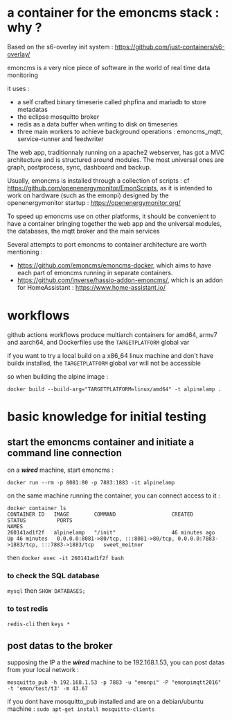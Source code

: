 # a container for the emoncms stack : why ?

Based on the s6-overlay init system : https://github.com/just-containers/s6-overlay/

emoncms is a very nice piece of software in the world of real time data monitoring

it uses : 
- a self crafted binary timeserie called phpfina and mariadb to store metadatas
- the eclipse mosquitto broker
- redis as a data buffer when writing to disk on timeseries
- three main workers to achieve background operations : emoncms_mqtt, service-runner and feedwriter

The web app, traditionnaly running on a apache2 webserver, has got a MVC architecture and is structured around modules. The most universal ones are graph, postprocess, sync, dashboard and backup. 

Usually, emoncms is installed through a collection of scripts : cf https://github.com/openenergymonitor/EmonScripts, as it is intended to work on hardware (such as the emonpi) designed by the openenergymonitor startup : https://openenergymonitor.org/

To speed up emoncms use on other platforms, it should be convenient to have a container bringing together the web app and the universal modules, the databases, the mqtt broker and the main services

Several attempts to port emoncms to container architecture are worth mentioning :

- https://github.com/emoncms/emoncms-docker, which aims to have each part of emoncms running in separate containers.
- https://github.com/inverse/hassio-addon-emoncms/, which is an addon for HomeAssistant : https://www.home-assistant.io/

# workflows

github actions workflows produce multiarch containers for amd64, armv7 and aarch64, and Dockerfiles use the `TARGETPLATFORM` global var

if you want to try a local build on a x86_64 linux machine and don't have buildx installed, the `TARGETPLATFORM` global var will not be accessible

so when building the alpine image :

```
docker build --build-arg="TARGETPLATFORM=linux/amd64" -t alpinelamp .
```

# basic knowledge for initial testing

## start the emoncms container and initiate a command line connection

on a ***wired*** machine, start emoncms :
```
docker run --rm -p 8081:80 -p 7883:1883 -it alpinelamp
```
on the same machine running the container, you can connect access to it :
```
docker container ls
CONTAINER ID   IMAGE        COMMAND                  CREATED          STATUS          PORTS                                                                              NAMES
260141ad1f2f   alpinelamp   "/init"                  46 minutes ago   Up 46 minutes   0.0.0.0:8081->80/tcp, :::8081->80/tcp, 0.0.0.0:7883->1883/tcp, :::7883->1883/tcp   sweet_meitner
```
then `docker exec -it 260141ad1f2f bash`

### to check the SQL database

`mysql` then `SHOW DATABASES;`

### to test redis

`redis-cli` then `keys *`

## post datas to the broker

supposing the IP a the ***wired*** machine to be 192.168.1.53, you can post datas from your local network :
```
mosquitto_pub -h 192.168.1.53 -p 7883 -u "emonpi" -P "emonpimqtt2016" -t 'emon/test/t3' -m 43.67
```
if you dont have mosquitto_pub installed and are on a debian/ubuntu machine : `sudo apt-get install mosquitto-clients`
